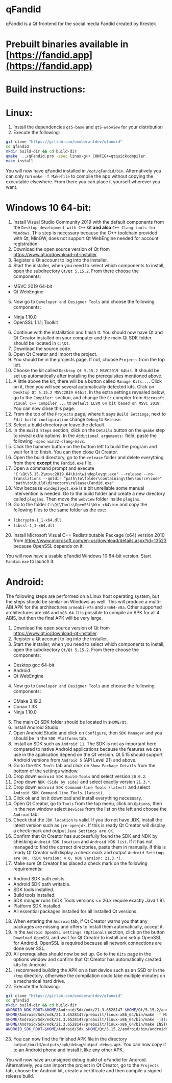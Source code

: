 
# qFandid
qFandid is a Qt frontend for the social media Fandid created by Krestek

# Prebuilt binaries available in [https://fandid.app](https://fandid.app)

# Build instructions:

# Linux:
1. Install the dependencies `qt5-base` and `qt5-webview` for your distribution
2. Execute the following:
```bash
git clone "https://gitlab.com/exuberantdev/qfandid"
cd qfandid
mkdir build-dir && cd build-dir
qmake  ../qFandid.pro -spec linux-g++ CONFIG+=qtquickcompiler
make install
```

You will now have qFandid installed in `/opt/qFandid/bin`. Alternatively you can only run `make -f Makefile` to compile the app without copying the executable elsewhere. From there you can place it yourself wherever you want.

# Windows 10 64-bit:

1. Install Visual Studio Community 2019 with the default components from the `Desktop development with C++` kit **and also** `C++ Clang tools for Windows`. This step is necessary because the C++ toolchain provided with Qt, MinGW, does not support Qt WebEngine needed for account registration.
2. Download the open source version of Qt from https://www.qt.io/download-qt-installer.
3. Register a Qt account to log into the installer.
4. Start the installer, when you need to select which components to install, open the subdirectory `Qt/Qt 5.15.2`. From there choose the components:
- MSVC 2019 64-bit
- Qt WebEngine
5. Now go to `Developer and Designer Tools` and choose the following components:
- Ninja 1.10.0
- OpenSSL 1.1.1j Toolkit
6. Continue with the installation and finish it. You should now have Qt and Qt Creator installed on your computer and the main Qt SDK folder should be located in `C:\Qt`.
7. Download the source code.
8. Open Qt Creator and import the project.
9. You should be in the projects page. If not, choose `Projects` from the top left.
10. Choose the kit called  `Desktop Qt 5.15.2 MSVC2019 64bit`. It should be set up automatically after installing the prerequisites mentioned above.
11. A little above the kit, there will be a button called `Manage Kits...`. Click on it, then you will see several automatically detected kits. Click on `Desktop Qt 5.15.2 MSVC2019 64bit`. In the extra settings revealed below, go to the `Compiler:` section, and change the `C:` compiler from `Microsoft Visual C++ Compiler ...` to `Default LLVM 64 bit based on MSVC 2019`. You can now close this page.
12. From the top of the `Projects` page, where it says `Build Settings`, next to `Edit build configuration` change `Debug` to `Release`.
13. Select a build directory or leave the default.
14. In the `Build Steps` section, click on the `Details` button on the `qmake` step to reveal extra options. In the `Additional arguments:` field, paste the following `-spec win32-clang-msvc`.
15. Click the hammer button on the bottom left to build the program and wait for it to finish. You can then close Qt Creator.
16. Open the build directory, go to the `release` folder and delete everything from there **except** the `Fandid.exe` file.
17. Open a command prompt and execute `"C:\Qt\5.15.2\msvc2019_64\bin\windeployqt.exe" --release --no-translations --qmldir "path\to\folder\containing\the\source\code" "path\to\build\directory\release\Fandid.exe"`
18. Now because `windeployqt.exe` is a bit unreliable some manual intervention is needed. Go to the build folder and create a new directory called `plugins`. Then move the `webview` folder inside `plugins`.
19. Go to the folder `C:\Qt\Tools\OpenSSL\Win_x64\bin` and copy the following files to the same folder as the exe:
- `libcrypto-1_1-x64.dll`
- `libssl-1_1-x64.dll`
20. Install Microsoft Visual C++ Redistributable Package (x64) version 2010 from https://www.microsoft.com/en-us/download/details.aspx?id=13523 because OpenSSL depends on it.

You will now have a usable qFandid Windows 10 64-bit version. Start `Fandid.exe` to launch it.

# Android:
The following steps are performed on a Linux host operating system, but the steps should be similar on Windows as well. This will produce a multi-ABI APK for the architectures `armeabi-v7a` and `arm64-v8a`. Other supported architectures are `x86` and `x86_64`. It is possible to compile an APK for all 4 ABIS, but then the final APK will be very large.

1. Download the open source version of Qt from https://www.qt.io/download-qt-installer.
2. Register a Qt account to log into the installer.
3. Start the installer, when you need to select which components to install, open the subdirectory `Qt/Qt 5.15.2`. From there choose the components:
- Desktop gcc 64-bit
- Android
- Qt WebEngine
4. Now go to `Developer and Designer Tools` and choose the following components:
- CMake 3.19.2
- Conan 1.33
- Ninja 1.10.0
5. The main Qt SDK folder should be located in `$HOME/Qt`.
6. Install Android Studio.
7. Open Android Studio and click on `Configure`, then `SDK Manager` and you should be in the `SDK Platforms` tab.
8. Install an SDK such as `Android 11`. The SDK is not as important here compared to native Android applications because the features we can use in the application depend on the Qt version. Qt 5.15 should support Android versions from `Android 5` (API Level 21) and above.
9. Go to the `SDK Tools` tab and click on `Show Package Details` from the bottom of the settings window.
10. Drop down `Android SDK Build-Tools` and select version `30.0.2`.
11. Drop down `NDK (Side by side)` and select exactly version `21.3.*`.
12. Drop down `Android SDK Command-line Tools (latest)` and select `Android SDK Command-line Tools (latest)`.
13. Click ok and let it download and install everything necessary.
14. Open Qt Creator, go to `Tools` from the top menu, click on `Options`, then in the new window select `Devices` from the list on the left and choose the `Android` tab.
15. Check that the `JDK location` is valid. If you do not have JDK, install the latest version such as `jre-openjdk`. If this is ready Qt Creator will display a check mark and output `Java Settings are OK`.
16. Confirm that Qt Creator has successfully found the SDK and NDK by checking `Android SDK location` and `Android NDK list`. If it has not managed to find the correct directories, paste them in manually. If this is ready Qt Creator will display a check mark and output `Android Settings are OK. (SDK Version: 4.0, NDK Version: 21.3.*)`.
17. Make sure Qt Creator has placed a check mark on the following requirements:
- Android SDK path exists.
- Android SDK path writable.
- SDK tools installed.
- Build tools installed.
- SDK mnager runs (SDK Tools versions <= 26.x require exactly Java 1.8).
- Platform SDK installed.
- All essential packages installed for all installed Qt versions.
18. When entering the `Android` tab, if Qt Creator warns you that any packages are missing and offers to install them automatically, accept it.
19. In the `Android OpenSSL settings (Optional)` section, click on the button `Download OpenSSL` and wait for Qt Creator to install and setup OpenSSL for Android. OpenSSL is required because all network connections are done over SSL.
20. All prerequisites should now be set up. Go to the `Kits` page in the options window and confirm that Qt Creator has automatically created kits for Android.
21. I recommend building the APK on a fast device such as an SSD or in the `/tmp` directory, otherwise the compilation could take multiple minutes on a mechanical hard drive.
22. Execute the following:
```bash
git clone "https://gitlab.com/exuberantdev/qfandid"
cd qfandid
mkdir build-dir && cd build-dir
ANDROID_NDK_ROOT=$HOME/Android/Sdk/ndk/21.3.6528147 $HOME/Qt/5.15.2/android/bin/qmake ../qFandid.pro -spec android-clang CONFIG+=qtquickcompiler 'ANDROID_ABIS=armeabi-v7a arm64-v8a'
$HOME/Android/Sdk/ndk/21.3.6528147/prebuilt/linux-x86_64/bin/make -f Makefile qmake_all
$HOME/Android/Sdk/ndk/21.3.6528147/prebuilt/linux-x86_64/bin/make -j$(nproc)
$HOME/Android/Sdk/ndk/21.3.6528147/prebuilt/linux-x86_64/bin/make INSTALL_ROOT="$PWD/output" install
ANDROID_SDK_ROOT=$HOME/Android/Sdk $HOME/Qt/5.15.2/android/bin/androiddeployqt --input "$PWD/android-Fandid-deployment-settings.json" --output "$PWD/output" --android-platform android-30 --jdk /usr/lib/jvm/java-15-openjdk --gradle
```
23. You can now find the finished APK file in the directory `output/build/outputs/apk/debug/output-debug.apk`. You can now copy it to an Android phone and install it like any other APK.

You will now have an unsigned debug build of qFandid for Android. Alternatively, you can import the project in Qt Creator, go to the `Projects` tab, choose the Android kit, create a certificate and then compile a signed release build.